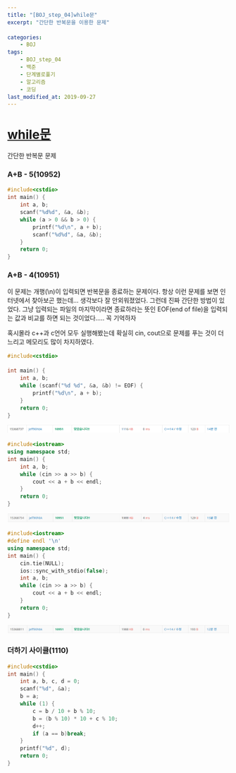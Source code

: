 ```yaml
---
title: "[BOJ_step_04]while문"
excerpt: "간단한 반복문을 이용한 문제"

categories:
    - BOJ
tags:
    - BOJ_step_04
    - 백준
    - 단계별로풀기
    - 알고리즘
    - 코딩
last_modified_at: 2019-09-27
---
```

# [while문](https://www.acmicpc.net/step/2)
간단한 반복문 문제
  
### A+B - 5(10952) 
```cpp
#include<cstdio>
int main() {
	int a, b;
	scanf("%d%d", &a, &b);
	while (a > 0 && b > 0) {
		printf("%d\n", a + b);
		scanf("%d%d", &a, &b);
	}
	return 0;
}
```  
  
### A+B - 4(10951)  
이 문제는 개행(\n)이 입력되면 반복문을 종료하는 문제이다. 항상 이런 문제를 보면 인터넷에서 찾아보곤 했는데... 생각보다 잘 안외워졌었다. 그런데 진짜 간단한 방법이 있었다. 그냥 입력되는 파일의 마지막이라면 종료하라는 뜻인 EOF(end of file)을 입력되는 값과 비교를 하면 되는 것이었다..... 꼭 기억하자  
  
혹시몰라 c++과 c언어 모두 실행해봤는데 확실히 cin, cout으로 문제를 푸는 것이 더 느리고 메모리도 많이 차지하였다.
  
```c
#include<cstdio>

int main() {
	int a, b;
	while (scanf("%d %d", &a, &b) != EOF) {
		printf("%d\n", a + b);
	}
	return 0;
}
```  
[![](/assets/BOJ-step/BOJ-Step04-img01.PNG)](/assets/BOJ-step/BOJ-Step04-img01.PNG)  
  
```cpp
#include<iostream>
using namespace std;
int main() {
	int a, b;
	while (cin >> a >> b) {
		cout << a + b << endl;
	}
	return 0;
}
```  
[![](/assets/BOJ-step/BOJ-Step04-img02.PNG)](/assets/BOJ-step/BOJ-Step04-img02.PNG)    


```cpp
#include<iostream>
#define endl '\n'
using namespace std;
int main() {
	cin.tie(NULL);
	ios::sync_with_stdio(false);
	int a, b;
	while (cin >> a >> b) {
		cout << a + b << endl;
	}
	return 0;
}
```  
[![](/assets/BOJ-step/BOJ-Step04-img03.PNG)](/assets/BOJ-step/BOJ-Step04-img03.PNG)  
 
  
### 더하기 사이클(1110)  
```cpp
#include<cstdio>
int main() {
	int a, b, c, d = 0;
	scanf("%d", &a);
	b = a;
	while (1) {
		c = b / 10 + b % 10;
		b = (b % 10) * 10 + c % 10;
		d++;
		if (a == b)break;
	}
	printf("%d", d);
	return 0;
}
```  

